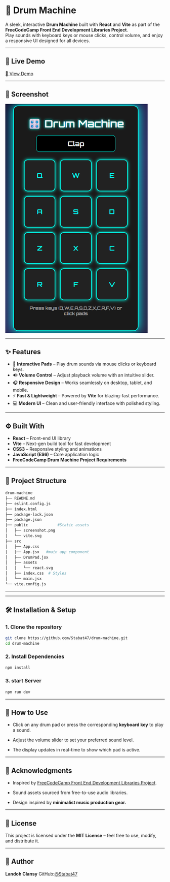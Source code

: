 # 🥁 Drum Machine

A sleek, interactive **Drum Machine** built with **React** and **Vite** as part of the **FreeCodeCamp Front End Development Libraries Project**.  
Play sounds with keyboard keys or mouse clicks, control volume, and enjoy a responsive UI designed for all devices.

---

## 🚀 Live Demo

[🔗 View Demo](https://drum-machine-tan-nine.vercel.app/)

---
## 📸 Screenshot
![screenshot](./public/screenshot.png)

---

## ✨ Features

- 🎹 **Interactive Pads** – Play drum sounds via mouse clicks or keyboard keys.
- 🔊 **Volume Control** – Adjust playback volume with an intuitive slider.
- 🎧 **Responsive Design** – Works seamlessly on desktop, tablet, and mobile.
- ⚡ **Fast & Lightweight** – Powered by **Vite** for blazing-fast performance.
- 💻 **Modern UI** – Clean and user-friendly interface with polished styling.

---

## ⚙️ Built With

- **React** – Front-end UI library  
- **Vite** – Next-gen build tool for fast development  
- **CSS3** – Responsive styling and animations  
- **JavaScript (ES6)** – Core application logic  
- **FreeCodeCamp Drum Machine Project Requirements**

---

## 📂 Project Structure
```bash 
drum-machine
├── README.md
├── eslint.config.js
├── index.html
├── package-lock.json
├── package.json
├── public             #Static assets
│   ├── screenshot.png
│   └── vite.svg
├── src
│   ├── App.css  
│   ├── App.jsx   #main app component
│   ├── DrumPad.jsx
│   ├── assets
│   │   └── react.svg
│   ├── index.css  # Styles
│   └── main.jsx
└── vite.config.js
```
---

---

## 🛠️ Installation & Setup

### 1. Clone the repository
   ```bash
   git clone https://github.com/Stabat47/drum-machine.git
   cd drum-machine
 ```
### 2. Install Dependencies
```bash 
npm install
```
### 3. start Server
```bash
npm run dev
```
---
## 📖 How to Use

- Click on any drum pad or press the corresponding **keyboard key** to play a sound.

- Adjust the volume slider to set your preferred sound level.

- The display updates in real-time to show which pad is active.
---

## 🙌 Acknowledgments

- Inspired by [FreeCodeCamp Front End Development Libraries Project](https://www.freecodecamp.org/).

- Sound assets sourced from free-to-use audio libraries.

- Design inspired by **minimalist music production gear.**
---
## 📝 License

This project is licensed under the **MIT License** – feel free to use, modify, and distribute it.

---

## 👤 Author
**Landoh Clansy**
GitHub:[@Stabat47](github.com/Stabat47)
